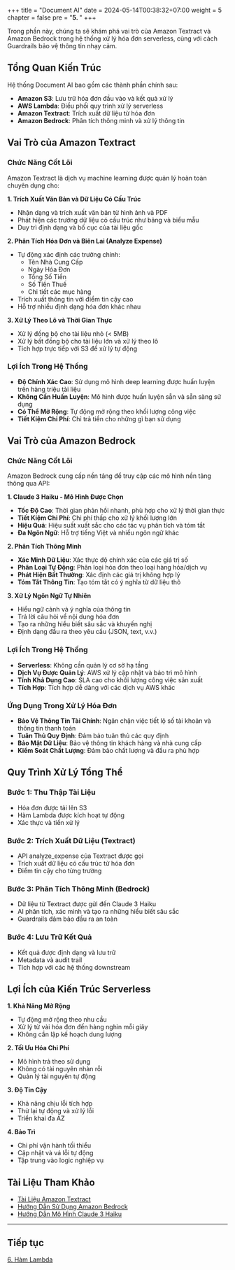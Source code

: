 +++
title = "Document AI"
date = 2024-05-14T00:38:32+07:00
weight = 5
chapter = false
pre = "<b>5. </b>"
+++

Trong phần này, chúng ta sẽ khám phá vai trò của Amazon Textract và Amazon Bedrock trong hệ thống xử lý hóa đơn serverless, cùng với cách Guardrails bảo vệ thông tin nhạy cảm.

## Tổng Quan Kiến Trúc

Hệ thống Document AI bao gồm các thành phần chính sau:
- **Amazon S3**: Lưu trữ hóa đơn đầu vào và kết quả xử lý
- **AWS Lambda**: Điều phối quy trình xử lý serverless
- **Amazon Textract**: Trích xuất dữ liệu từ hóa đơn
- **Amazon Bedrock**: Phân tích thông minh và xử lý thông tin

## Vai Trò của Amazon Textract

### Chức Năng Cốt Lõi
Amazon Textract là dịch vụ machine learning được quản lý hoàn toàn chuyên dụng cho:

**1. Trích Xuất Văn Bản và Dữ Liệu Có Cấu Trúc**
- Nhận dạng và trích xuất văn bản từ hình ảnh và PDF
- Phát hiện các trường dữ liệu có cấu trúc như bảng và biểu mẫu
- Duy trì định dạng và bố cục của tài liệu gốc

**2. Phân Tích Hóa Đơn và Biên Lai (Analyze Expense)**
- Tự động xác định các trường chính:
  - Tên Nhà Cung Cấp
  - Ngày Hóa Đơn
  - Tổng Số Tiền
  - Số Tiền Thuế
  - Chi tiết các mục hàng
- Trích xuất thông tin với điểm tin cậy cao
- Hỗ trợ nhiều định dạng hóa đơn khác nhau

**3. Xử Lý Theo Lô và Thời Gian Thực**
- Xử lý đồng bộ cho tài liệu nhỏ (< 5MB)
- Xử lý bất đồng bộ cho tài liệu lớn và xử lý theo lô
- Tích hợp trực tiếp với S3 để xử lý tự động

### Lợi Ích Trong Hệ Thống
- **Độ Chính Xác Cao**: Sử dụng mô hình deep learning được huấn luyện trên hàng triệu tài liệu
- **Không Cần Huấn Luyện**: Mô hình được huấn luyện sẵn và sẵn sàng sử dụng
- **Có Thể Mở Rộng**: Tự động mở rộng theo khối lượng công việc
- **Tiết Kiệm Chi Phí**: Chỉ trả tiền cho những gì bạn sử dụng

## Vai Trò của Amazon Bedrock

### Chức Năng Cốt Lõi
Amazon Bedrock cung cấp nền tảng để truy cập các mô hình nền tảng thông qua API:

**1. Claude 3 Haiku - Mô Hình Được Chọn**
- **Tốc Độ Cao**: Thời gian phản hồi nhanh, phù hợp cho xử lý thời gian thực
- **Tiết Kiệm Chi Phí**: Chi phí thấp cho xử lý khối lượng lớn
- **Hiệu Quả**: Hiệu suất xuất sắc cho các tác vụ phân tích và tóm tắt
- **Đa Ngôn Ngữ**: Hỗ trợ tiếng Việt và nhiều ngôn ngữ khác

**2. Phân Tích Thông Minh**
- **Xác Minh Dữ Liệu**: Xác thực độ chính xác của các giá trị số
- **Phân Loại Tự Động**: Phân loại hóa đơn theo loại hàng hóa/dịch vụ
- **Phát Hiện Bất Thường**: Xác định các giá trị không hợp lý
- **Tóm Tắt Thông Tin**: Tạo tóm tắt có ý nghĩa từ dữ liệu thô

**3. Xử Lý Ngôn Ngữ Tự Nhiên**
- Hiểu ngữ cảnh và ý nghĩa của thông tin
- Trả lời câu hỏi về nội dung hóa đơn
- Tạo ra những hiểu biết sâu sắc và khuyến nghị
- Định dạng đầu ra theo yêu cầu (JSON, text, v.v.)

### Lợi Ích Trong Hệ Thống
- **Serverless**: Không cần quản lý cơ sở hạ tầng
- **Dịch Vụ Được Quản Lý**: AWS xử lý cập nhật và bảo trì mô hình
- **Tính Khả Dụng Cao**: SLA cao cho khối lượng công việc sản xuất
- **Tích Hợp**: Tích hợp dễ dàng với các dịch vụ AWS khác

### Ứng Dụng Trong Xử Lý Hóa Đơn
- **Bảo Vệ Thông Tin Tài Chính**: Ngăn chặn việc tiết lộ số tài khoản và thông tin thanh toán
- **Tuân Thủ Quy Định**: Đảm bảo tuân thủ các quy định
- **Bảo Mật Dữ Liệu**: Bảo vệ thông tin khách hàng và nhà cung cấp
- **Kiểm Soát Chất Lượng**: Đảm bảo chất lượng và đầu ra phù hợp

## Quy Trình Xử Lý Tổng Thể

### Bước 1: Thu Thập Tài Liệu
- Hóa đơn được tải lên S3
- Hàm Lambda được kích hoạt tự động
- Xác thực và tiền xử lý

### Bước 2: Trích Xuất Dữ Liệu (Textract)
- API analyze_expense của Textract được gọi
- Trích xuất dữ liệu có cấu trúc từ hóa đơn
- Điểm tin cậy cho từng trường

### Bước 3: Phân Tích Thông Minh (Bedrock)
- Dữ liệu từ Textract được gửi đến Claude 3 Haiku
- AI phân tích, xác minh và tạo ra những hiểu biết sâu sắc
- Guardrails đảm bảo đầu ra an toàn

### Bước 4: Lưu Trữ Kết Quả
- Kết quả được định dạng và lưu trữ
- Metadata và audit trail
- Tích hợp với các hệ thống downstream

## Lợi Ích của Kiến Trúc Serverless

**1. Khả Năng Mở Rộng**
- Tự động mở rộng theo nhu cầu
- Xử lý từ vài hóa đơn đến hàng nghìn mỗi giây
- Không cần lập kế hoạch dung lượng

**2. Tối Ưu Hóa Chi Phí**
- Mô hình trả theo sử dụng
- Không có tài nguyên nhàn rỗi
- Quản lý tài nguyên tự động

**3. Độ Tin Cậy**
- Khả năng chịu lỗi tích hợp
- Thử lại tự động và xử lý lỗi
- Triển khai đa AZ

**4. Bảo Trì**
- Chi phí vận hành tối thiểu
- Cập nhật và vá lỗi tự động
- Tập trung vào logic nghiệp vụ

## Tài Liệu Tham Khảo

- [Tài Liệu Amazon Textract](https://docs.aws.amazon.com/textract/)
- [Hướng Dẫn Sử Dụng Amazon Bedrock](https://docs.aws.amazon.com/bedrock/latest/userguide/)
- [Hướng Dẫn Mô Hình Claude 3 Haiku](https://docs.aws.amazon.com/bedrock/latest/userguide/model-parameters-anthropic-claude-3.html)

---

## Tiếp tục

[6. Hàm Lambda](../6-lambda/)